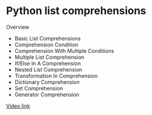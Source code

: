 # Python list comprehensions

Overview
* Basic List Comprehensions
* Comprehension Condition
* Comprehension With Multiple Conditions
* Multiple List Comprehension
* If/Else In A Comprehension
* Nested List Comprehension
* Transformation In Comprehension
* Dictionary Comprehension
* Set Comprehension
* Generator Comprehension

[Video link](https://www.youtube.com/watch?v=twxE0dEp3qQ)